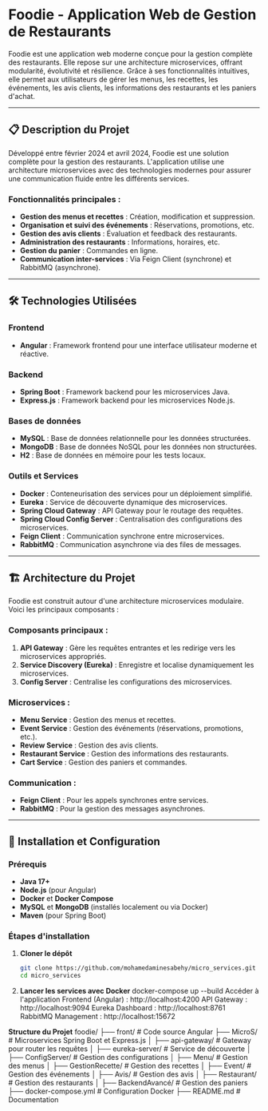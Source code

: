 # Foodie - Application Web de Gestion de Restaurants



Foodie est une application web moderne conçue pour la gestion complète des restaurants. Elle repose sur une architecture microservices, offrant modularité, évolutivité et résilience. Grâce à ses fonctionnalités intuitives, elle permet aux utilisateurs de gérer les menus, les recettes, les événements, les avis clients, les informations des restaurants et les paniers d'achat.

---

## 📋 Description du Projet

Développé entre février 2024 et avril 2024, Foodie est une solution complète pour la gestion des restaurants. L'application utilise une architecture microservices avec des technologies modernes pour assurer une communication fluide entre les différents services.

### Fonctionnalités principales :
- **Gestion des menus et recettes** : Création, modification et suppression.
- **Organisation et suivi des événements** : Réservations, promotions, etc.
- **Gestion des avis clients** : Évaluation et feedback des restaurants.
- **Administration des restaurants** : Informations, horaires, etc.
- **Gestion du panier** : Commandes en ligne.
- **Communication inter-services** : Via Feign Client (synchrone) et RabbitMQ (asynchrone).

---

## 🛠 Technologies Utilisées

### Frontend
- **Angular** : Framework frontend pour une interface utilisateur moderne et réactive.

### Backend
- **Spring Boot** : Framework backend pour les microservices Java.
- **Express.js** : Framework backend pour les microservices Node.js.

### Bases de données
- **MySQL** : Base de données relationnelle pour les données structurées.
- **MongoDB** : Base de données NoSQL pour les données non structurées.
- **H2** : Base de données en mémoire pour les tests locaux.

### Outils et Services
- **Docker** : Conteneurisation des services pour un déploiement simplifié.
- **Eureka** : Service de découverte dynamique des microservices.
- **Spring Cloud Gateway** : API Gateway pour le routage des requêtes.
- **Spring Cloud Config Server** : Centralisation des configurations des microservices.
- **Feign Client** : Communication synchrone entre microservices.
- **RabbitMQ** : Communication asynchrone via des files de messages.

---

## 🏗 Architecture du Projet

Foodie est construit autour d'une architecture microservices modulaire. Voici les principaux composants :

### Composants principaux :
1. **API Gateway** : Gère les requêtes entrantes et les redirige vers les microservices appropriés.
2. **Service Discovery (Eureka)** : Enregistre et localise dynamiquement les microservices.
3. **Config Server** : Centralise les configurations des microservices.

### Microservices :
- **Menu Service** : Gestion des menus et recettes.
- **Event Service** : Gestion des événements (réservations, promotions, etc.).
- **Review Service** : Gestion des avis clients.
- **Restaurant Service** : Gestion des informations des restaurants.
- **Cart Service** : Gestion des paniers et commandes.

### Communication :
- **Feign Client** : Pour les appels synchrones entre services.
- **RabbitMQ** : Pour la gestion des messages asynchrones.

---

## 🚀 Installation et Configuration

### Prérequis
- **Java 17+**
- **Node.js** (pour Angular)
- **Docker** et **Docker Compose**
- **MySQL** et **MongoDB** (installés localement ou via Docker)
- **Maven** (pour Spring Boot)

### Étapes d'installation

1. **Cloner le dépôt**
   ```bash
   git clone https://github.com/mohamedaminesabehy/micro_services.git
   cd micro_services
2. **Lancer les services avec Docker**
docker-compose up --build
Accéder à l'application
Frontend (Angular) : http://localhost:4200
API Gateway : http://localhost:9094
Eureka Dashboard : http://localhost:8761
RabbitMQ Management : http://localhost:15672

**Structure du Projet**
foodie/
├── front/                  # Code source Angular
├── MicroS/                 # Microservices Spring Boot et Express.js
│   ├── api-gateway/        # Gateway pour router les requêtes
│   ├── eureka-server/      # Service de découverte
│   ├── ConfigServer/       # Gestion des configurations
│   ├── Menu/               # Gestion des menus
│   ├── GestionRecette/     # Gestion des recettes
│   ├── Event/              # Gestion des événements
│   ├── Avis/               # Gestion des avis
│   ├── Restaurant/         # Gestion des restaurants
│   ├── BackendAvancé/      # Gestion des paniers
├── docker-compose.yml      # Configuration Docker 
├── README.md               # Documentation